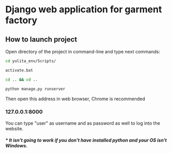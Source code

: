 # Django web application for garment factory

## How to launch project
Open directory of the project in command-line and type next commands:

```sh
cd yulita_env/Scripts/
```
```sh
activate.bat
```
```sh
cd .. && cd ..
```
```sh
python manage.py runserver
```
Then open this address in web browser, Chrome is recommended 
### 127.0.0.1:8000

You can type "user" as username and as password as well to log into the website.

##### * It isn't going to work if you don't have installed python and your OS isn't Windows.

